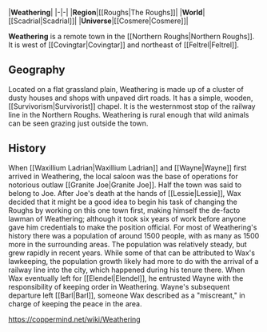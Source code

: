 |**Weathering**|
|-|-|
|**Region**|[[Roughs\|The Roughs]]|
|**World**|[[Scadrial\|Scadrial]]|
|**Universe**|[[Cosmere\|Cosmere]]|

**Weathering** is a remote town in the [[Northern Roughs\|Northern Roughs]]. It is west of [[Covingtar\|Covingtar]] and northeast of [[Feltrel\|Feltrel]].

## Geography
Located on a flat grassland plain, Weathering is made up of a cluster of dusty houses and shops with unpaved dirt roads. It has a simple, wooden, [[Survivorism\|Survivorist]] chapel. It is the westernmost stop of the railway line in the Northern Roughs. Weathering is rural enough that wild animals can be seen grazing just outside the town.

## History
When [[Waxillium Ladrian\|Waxillium Ladrian]] and [[Wayne\|Wayne]] first arrived in Weathering, the local saloon was the base of operations for notorious outlaw [[Granite Joe\|Granite Joe]]. Half the town was said to belong to Joe. After Joe's death at the hands of [[Lessie\|Lessie]], Wax decided that it might be a good idea to begin his task of changing the Roughs by working on this one town first, making himself the de-facto lawman of Weathering; although it took six years of work before anyone gave him credentials to make the position official. For most of Weathering's history there was a population of around 1500 people, with as many as 1500 more in the surrounding areas. The population was relatively steady, but grew rapidly in recent years. While some of that can be attributed to Wax's lawkeeping, the population growth likely had more to do with the arrival of a railway line into the city, which happened during his tenure there. When Wax eventually left for [[Elendel\|Elendel]], he entrusted Wayne with the responsibility of keeping order in Weathering. Wayne's subsequent departure left [[Barl\|Barl]], someone Wax described as a "miscreant," in charge of keeping the peace in the area.



https://coppermind.net/wiki/Weathering